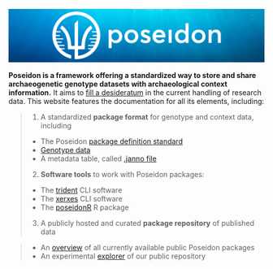 ![poseidon banner with logo](_media/Poseidon-Logo-WaterGraphicLrg.png)

**Poseidon is a framework offering a standardized way to store and share archaeogenetic genotype datasets with archaeological context information.** It aims to [fill a desideratum](background.md) in the current handling of research data. This website features the documentation for all its elements, including:

> 1. A standardized **package format** for genotype and context data, including
>   - The Poseidon [package definition standard](standard)
>   - [Genotype data](genotype_data)
>   - A metadata table, called [.janno file](janno_details)
> 2. **Software tools** to work with Poseidon packages:
>   - The [trident](trident) CLI software
>   - The [xerxes](xerxes) CLI software
>   - The [poseidonR](poseidonR) R package
> 3. A publicly hosted and curated **package repository** of published data
<!-- >   - General [guide](repo_guide) to our public repository -->
>   - An [overview](https://poseidon-framework.github.io/published_data/) of all currently available public Poseidon packages
>   - An experimental [explorer](repo_explorer) of our public repository

